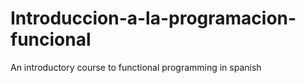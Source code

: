# Introduccion-a-la-programacion-funcional
An introductory course to functional programming in spanish
